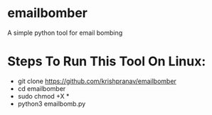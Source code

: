 # emailbomber
A simple python tool for email bombing

# Steps To Run This Tool On Linux:
- git clone https://github.com/krishpranav/emailbomber
- cd emailbomber
- sudo chmod +X *
- python3 emailbomb.py
